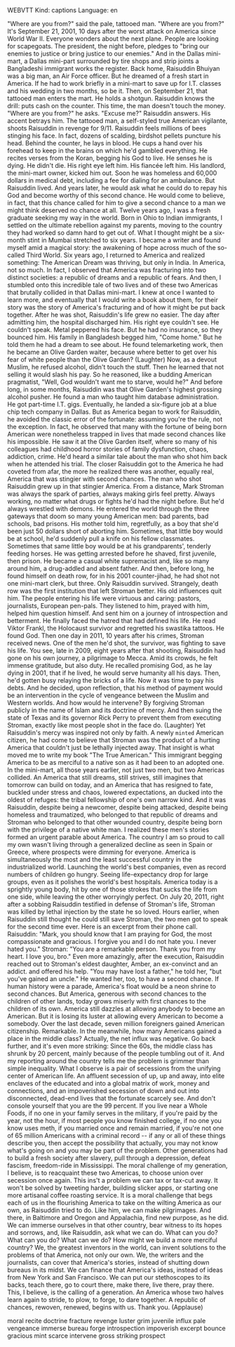 

WEBVTT Kind: captions Language: en 

"Where are you from?" said the pale, tattooed man. "Where are you from?" It's September 21, 2001, 10 days after the worst attack on America since World War II. Everyone wonders about the next plane. People are looking for scapegoats. The president, the night before, pledges to "bring our enemies to justice or bring justice to our enemies." And in the Dallas mini-mart, a Dallas mini-part surrounded by tire shops and strip joints a Bangladeshi immigrant works the register. Back home, Raisuddin Bhuiyan was a big man, an Air Force officer. But he dreamed of a fresh start in America. If he had to work briefly in a mini-mart to save up for I.T. classes and his wedding in two months, so be it. Then, on September 21, that tattooed man enters the mart. He holds a shotgun. Raisuddin knows the drill: puts cash on the counter. This time, the man doesn't touch the money. "Where are you from?" he asks. "Excuse me?" Raisuddin answers. His accent betrays him. The tattooed man, a self-styled true American vigilante, shoots Raisuddin in revenge for 9/11. Raisuddin feels millions of bees stinging his face. In fact, dozens of scalding, birdshot pellets puncture his head. Behind the counter, he lays in blood. He cups a hand over his forehead to keep in the brains on which he'd gambled everything. He recites verses from the Koran, begging his God to live. He senses he is dying. He didn't die. His right eye left him. His fiancée left him. His landlord, the mini-mart owner, kicked him out. Soon he was homeless and 60,000 dollars in medical debt, including a fee for dialing for an ambulance. But Raisuddin lived. And years later, he would ask what he could do to repay his God and become worthy of this second chance. He would come to believe, in fact, that this chance called for him to give a second chance to a man we might think deserved no chance at all. Twelve years ago, I was a fresh graduate seeking my way in the world. Born in Ohio to Indian immigrants, I settled on the ultimate rebellion against my parents, moving to the country they had worked so damn hard to get out of. What I thought might be a six-month stint in Mumbai stretched to six years. I became a writer and found myself amid a magical story: the awakening of hope across much of the so-called Third World. Six years ago, I returned to America and realized something: The American Dream was thriving, but only in India. In America, not so much. In fact, I observed that America was fracturing into two distinct societies: a republic of dreams and a republic of fears. And then, I stumbled onto this incredible tale of two lives and of these two Americas that brutally collided in that Dallas mini-mart. I knew at once I wanted to learn more, and eventually that I would write a book about them, for their story was the story of America's fracturing and of how it might be put back together. After he was shot, Raisuddin's life grew no easier. The day after admitting him, the hospital discharged him. His right eye couldn't see. He couldn't speak. Metal peppered his face. But he had no insurance, so they bounced him. His family in Bangladesh begged him, "Come home." But he told them he had a dream to see about. He found telemarketing work, then he became an Olive Garden waiter, because where better to get over his fear of white people than the Olive Garden? (Laughter) Now, as a devout Muslim, he refused alcohol, didn't touch the stuff. Then he learned that not selling it would slash his pay. So he reasoned, like a budding American pragmatist, "Well, God wouldn't want me to starve, would he?" And before long, in some months, Raisuddin was that Olive Garden's highest grossing alcohol pusher. He found a man who taught him database administration. He got part-time I.T. gigs. Eventually, he landed a six-figure job at a blue chip tech company in Dallas. But as America began to work for Raisuddin, he avoided the classic error of the fortunate: assuming you're the rule, not the exception. In fact, he observed that many with the fortune of being born American were nonetheless trapped in lives that made second chances like his impossible. He saw it at the Olive Garden itself, where so many of his colleagues had childhood horror stories of family dysfunction, chaos, addiction, crime. He'd heard a similar tale about the man who shot him back when he attended his trial. The closer Raisuddin got to the America he had coveted from afar, the more he realized there was another, equally real, America that was stingier with second chances. The man who shot Raisuddin grew up in that stingier America. From a distance, Mark Stroman was always the spark of parties, always making girls feel pretty. Always working, no matter what drugs or fights he'd had the night before. But he'd always wrestled with demons. He entered the world through the three gateways that doom so many young American men: bad parents, bad schools, bad prisons. His mother told him, regretfully, as a boy that she'd been just 50 dollars short of aborting him. Sometimes, that little boy would be at school, he'd suddenly pull a knife on his fellow classmates. Sometimes that same little boy would be at his grandparents', tenderly feeding horses. He was getting arrested before he shaved, first juvenile, then prison. He became a casual white supremacist and, like so many around him, a drug-addled and absent father. And then, before long, he found himself on death row, for in his 2001 counter-jihad, he had shot not one mini-mart clerk, but three. Only Raisuddin survived. Strangely, death row was the first institution that left Stroman better. His old influences quit him. The people entering his life were virtuous and caring: pastors, journalists, European pen-pals. They listened to him, prayed with him, helped him question himself. And sent him on a journey of introspection and betterment. He finally faced the hatred that had defined his life. He read Viktor Frankl, the Holocaust survivor and regretted his swastika tattoos. He found God. Then one day in 2011, 10 years after his crimes, Stroman received news. One of the men he'd shot, the survivor, was fighting to save his life. You see, late in 2009, eight years after that shooting, Raisuddin had gone on his own journey, a pilgrimage to Mecca. Amid its crowds, he felt immense gratitude, but also duty. He recalled promising God, as he lay dying in 2001, that if he lived, he would serve humanity all his days. Then, he'd gotten busy relaying the bricks of a life. Now it was time to pay his debts. And he decided, upon reflection, that his method of payment would be an intervention in the cycle of vengeance between the Muslim and Western worlds. And how would he intervene? By forgiving Stroman publicly in the name of Islam and its doctrine of mercy. And then suing the state of Texas and its governor Rick Perry to prevent them from executing Stroman, exactly like most people shot in the face do. (Laughter) Yet Raisuddin's mercy was inspired not only by faith. A newly `minted` American citizen, he had come to believe that Stroman was the product of a hurting America that couldn't just be lethally injected away. That insight is what moved me to write my book "The True American." This immigrant begging America to be as merciful to a native son as it had been to an adopted one. In the mini-mart, all those years earlier, not just two men, but two Americas collided. An America that still dreams, still strives, still imagines that tomorrow can build on today, and an America that has resigned to fate, buckled under stress and chaos, lowered expectations, an ducked into the oldest of refuges: the tribal fellowship of one's own narrow kind. And it was Raisuddin, despite being a newcomer, despite being attacked, despite being homeless and traumatized, who belonged to that republic of dreams and Stroman who belonged to that other wounded country, despite being born with the privilege of a native white man. I realized these men's stories formed an urgent parable about America. The country I am so proud to call my own wasn't living through a generalized decline as seen in Spain or Greece, where prospects were dimming for everyone. America is simultaneously the most and the least successful country in the industrialized world. Launching the world's best companies, even as record numbers of children go hungry. Seeing life-expectancy drop for large groups, even as it polishes the world's best hospitals. America today is a sprightly young body, hit by one of those strokes that sucks the life from one side, while leaving the other worryingly perfect. On July 20, 2011, right after a sobbing Raisuddin testified in defense of Stroman's life, Stroman was killed by lethal injection by the state he so loved. Hours earlier, when Raisuddin still thought he could still save Stroman, the two men got to speak for the second time ever. Here is an excerpt from their phone call. Raisuddin: "Mark, you should know that I am praying for God, the most compassionate and gracious. I forgive you and I do not hate you. I never hated you." Stroman: "You are a remarkable person. Thank you from my heart. I love you, bro." Even more amazingly, after the execution, Raisuddin reached out to Stroman's eldest daughter, Amber, an ex-convinct and an addict. and offered his help. "You may have lost a father," he told her, "but you've gained an uncle." He wanted her, too, to have a second chance. If human history were a parade, America's float would be a neon shrine to second chances. But America, generous with second chances to the children of other lands, today grows miserly with first chances to the children of its own. America still dazzles at allowing anybody to become an American. But it is losing its luster at allowing every American to become a somebody. Over the last decade, seven million foreigners gained American citizenship. Remarkable. In the meanwhile, how many Americans gained a place in the middle class? Actually, the net influx was negative. Go back further, and it's even more striking: Since the 60s, the middle class has shrunk by 20 percent, mainly because of the people tumbling out of it. And my reporting around the country tells me the problem is grimmer than simple inequality. What I observe is a pair of secessions from the unifying center of American life. An affluent secession of up, up and away, into elite enclaves of the educated and into a global matrix of work, money and connections, and an impoverished secession of down and out into disconnected, dead-end lives that the fortunate scarcely see. And don't console yourself that you are the 99 percent. If you live near a Whole Foods, if no one in your family serves in the military, if you're paid by the year, not the hour, if most people you know finished college, if no one you know uses meth, if you married once and remain married, if you're not one of 65 million Americans with a criminal record -- if any or all of these things describe you, then accept the possibility that actually, you may not know what's going on and you may be part of the problem. Other generations had to build a fresh society after slavery, pull through a depression, defeat fascism, freedom-ride in Mississippi. The moral challenge of my generation, I believe, is to reacquaint these two Americas, to choose union over secession once again. This ins't a problem we can tax or tax-cut away. It won't be solved by tweeting harder, building slicker apps, or starting one more artisanal coffee roasting service. It is a moral challenge that begs each of us in the flourishing America to take on the wilting America as our own, as Raisuddin tried to do. Like him, we can make pilgrimages. And there, in Baltimore and Oregon and Appalachia, find new purpose, as he did. We can immerse ourselves in that other country, bear witness to its hopes and sorrows, and, like Raisuddin, ask what we can do. What can you do? What can you do? What can we do? How might we build a more merciful country? We, the greatest inventors in the world, can invent solutions to the problems of that America, not only our own. We, the writers and the journalists, can cover that America's stories, instead of shutting down bureaus in its midst. We can finance that America's ideas, instead of ideas from New York and San Francisco. We can put our stethoscopes to its backs, teach there, go to court there, make there, live there, pray there. This, I believe, is the calling of a generation. An America whose two halves learn again to stride, to plow, to forge, to dare together. A republic of chances, rewoven, renewed, begins with us. Thank you. (Applause) 



moral
recite
doctrine
fracture
revenge
luster
grim
juvenile
influx
pale
vengeance
immerse
bureau
forge
introspection
impoverish
excerpt
bounce
gracious
mint
scarce
intervene
gross
striking
prospect
